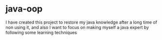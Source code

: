 # java-oop
I have created this project to restore my java knowledge after a long time of non using it,  and also I want to focus on making myself a java expert by following some learning techniques 
